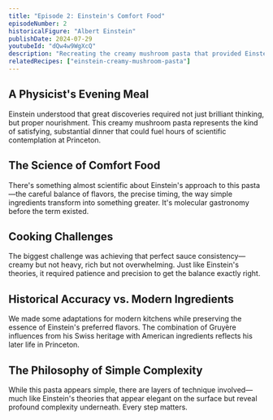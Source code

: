 ```yaml
---
title: "Episode 2: Einstein's Comfort Food"
episodeNumber: 2
historicalFigure: "Albert Einstein"
publishDate: 2024-07-29
youtubeId: "dQw4w9WgXcQ"
description: "Recreating the creamy mushroom pasta that provided Einstein with comfort and sustenance during his Princeton years"
relatedRecipes: ["einstein-creamy-mushroom-pasta"]
---
```


## A Physicist's Evening Meal

Einstein understood that great discoveries required not just brilliant thinking, but proper nourishment. This creamy mushroom pasta represents the kind of satisfying, substantial dinner that could fuel hours of scientific contemplation at Princeton.

## The Science of Comfort Food

There's something almost scientific about Einstein's approach to this pasta—the careful balance of flavors, the precise timing, the way simple ingredients transform into something greater. It's molecular gastronomy before the term existed.

## Cooking Challenges

The biggest challenge was achieving that perfect sauce consistency—creamy but not heavy, rich but not overwhelming. Just like Einstein's theories, it required patience and precision to get the balance exactly right.

## Historical Accuracy vs. Modern Ingredients

We made some adaptations for modern kitchens while preserving the essence of Einstein's preferred flavors. The combination of Gruyère influences from his Swiss heritage with American ingredients reflects his later life in Princeton.

## The Philosophy of Simple Complexity

While this pasta appears simple, there are layers of technique involved—much like Einstein's theories that appear elegant on the surface but reveal profound complexity underneath. Every step matters.
